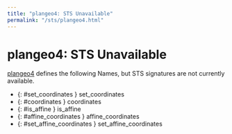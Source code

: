 ```yaml
---
title: "plangeo4: STS Unavailable"
permalink: "/sts/plangeo4.html"
---
```


# plangeo4: STS Unavailable


[plangeo4](/cd/plangeo4)
defines the following Names, but STS signatures are not currently available.


 *  {: #set_coordinates } set_coordinates
 *  {: #coordinates } coordinates
 *  {: #is_affine } is_affine
 *  {: #affine_coordinates } affine_coordinates
 *  {: #set_affine_coordinates } set_affine_coordinates
